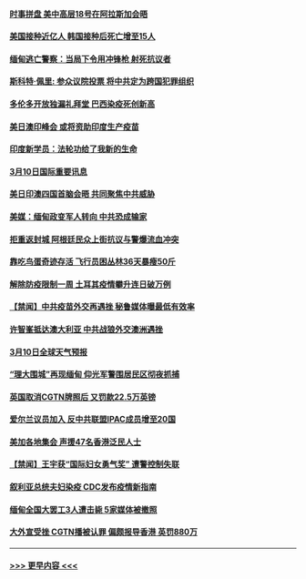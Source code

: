 #### [时事拼盘 美中高层18号在阿拉斯加会晤](../pages/prog202/a103071100.md?t=03110801) 
#### [美国接种近亿人 韩国接种后死亡增至15人](../pages/prog202/a103071095.md?t=03110801) 
#### [缅甸逃亡警察：当局下令用冲锋枪 射死抗议者](../pages/prog202/a103071053.md?t=03110801) 
#### [斯科特·佩里: 参众议院投票 将中共定为跨国犯罪组织](../pages/prog202/a103071024.md?t=03110801) 
#### [多伦多开放独漏礼拜堂 巴西染疫死创新高](../pages/prog202/a103070914.md?t=03110801) 
#### [美日澳印峰会 或将资助印度生产疫苗](../pages/prog202/a103070840.md?t=03110801) 
#### [印度新学员：法轮功给了我新的生命](../pages/prog202/a103070708.md?t=03110801) 
#### [3月10日国际重要讯息](../pages/prog202/a103070706.md?t=03110801) 
#### [美日印澳四国首脑会晤 共同聚焦中共威胁](../pages/prog202/a103070646.md?t=03110801) 
#### [美媒：缅甸政变军人转向 中共恐成输家](../pages/prog202/a103070621.md?t=03110801) 
#### [拒重返封城 阿根廷民众上街抗议与警爆流血冲突](../pages/prog202/a103070563.md?t=03110801) 
#### [靠吃鸟蛋奇迹存活 飞行员困丛林36天暴瘦50斤](../pages/prog202/a103070576.md?t=03110801) 
#### [解除防疫限制一周 土耳其疫情攀升连日破万例](../pages/prog202/a103070410.md?t=03110801) 
#### [【禁闻】中共疫苗外交再遇挫 秘鲁媒体曝最低有效率](../pages/prog202/a103070158.md?t=03110801) 
#### [许智峯抵达澳大利亚 中共战狼外交澳洲遇挫](../pages/prog202/a103070172.md?t=03110801) 
#### [3月10日全球天气预报](../pages/prog202/a103070345.md?t=03110801) 
#### [“理大围城”再现缅甸 仰光军警围居民区彻夜抓捕](../pages/prog202/a103070301.md?t=03110801) 
#### [英国取消CGTN牌照后 又罚款22.5万英镑](../pages/prog202/a103070237.md?t=03110801) 
#### [爱尔兰议员加入 反中共联盟IPAC成员增至20国](../pages/prog202/a103070185.md?t=03110801) 
#### [美加各地集会 声援47名香港泛民人士](../pages/prog202/a103070163.md?t=03110801) 
#### [【禁闻】王宇获“国际妇女勇气奖” 遭警控制失联](../pages/prog202/a103070140.md?t=03110801) 
#### [叙利亚总统夫妇染疫 CDC发布疫情新指南](../pages/prog202/a103070147.md?t=03110801) 
#### [缅甸全国大罢工3人遭击毙 5家媒体被撤照](../pages/prog202/a103070116.md?t=03110801) 
#### [大外宣受挫 CGTN播被认罪 偏颇报导香港 英罚880万](../pages/prog202/a103070103.md?t=03110801) 

----
#### [ >>> 更早内容 <<< ](../indexes/prog202-earlier.md)
